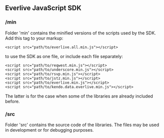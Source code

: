 ## Everlive JavaScript SDK

### /min

Folder 'min' contains the minified versions of the scripts used by the SDK. Add this tag to your markup:

	<script src="path/to/everlive.all.min.js"></script>

to use the SDK as one file, or include each file separately:

	<script src="path/to/reqwest.min.js"></script>
	<script src="path/to/underscore.min.js"></script>
	<script src="path/to/rsvp.min.js"></script>
	<script src="path/to/jstz.min.js"></script>
	<script src="path/to/everlive.min.js"></script>
	<script src="path/to/kendo.data.everlive.min.js"></script>

The latter is for the case when some of the libraries are already included before.

### /src
Folder 'src' contains the source code of the libraries. The files may be used in development or for debugging purposes.